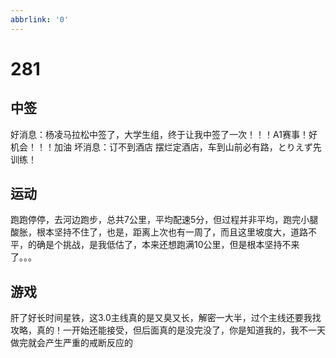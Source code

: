 ```yaml
---
abbrlink: '0'
---
```

# 281

## 中签

好消息：杨凌马拉松中签了，大学生组，终于让我中签了一次！！！A1赛事！好机会！！！加油
坏消息：订不到酒店
摆烂定酒店，车到山前必有路，とりえず先训练！

## 运动

跑跑停停，去河边跑步，总共7公里，平均配速5分，但过程并非平均，跑完小腿酸胀，根本坚持不住了，也是，距离上次也有一周了，而且这里坡度大，道路不平，的确是个挑战，是我低估了，本来还想跑满10公里，但是根本坚持不来了。。。

## 游戏

肝了好长时间星铁，这3.0主线真的是又臭又长，解密一大半，过个主线还要我找攻略，真的！一开始还能接受，但后面真的是没完没了，你是知道我的，我不一天做完就会产生严重的戒断反应的
